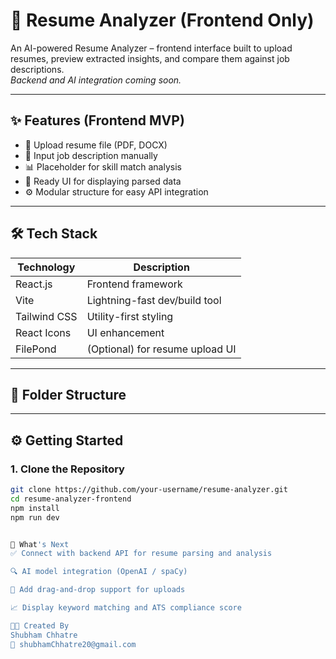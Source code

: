 # 🧠 Resume Analyzer (Frontend Only)

An AI-powered Resume Analyzer – frontend interface built to upload resumes, preview extracted insights, and compare them against job descriptions.  
*Backend and AI integration coming soon.*

---

## ✨ Features (Frontend MVP)

- 📄 Upload resume file (PDF, DOCX)
- 📝 Input job description manually
- 📊 Placeholder for skill match analysis
- 📌 Ready UI for displaying parsed data
- ⚙️ Modular structure for easy API integration

---

## 🛠 Tech Stack

| Technology     | Description                    |
|----------------|--------------------------------|
| React.js       | Frontend framework             |
| Vite           | Lightning-fast dev/build tool  |
| Tailwind CSS   | Utility-first styling          |
| React Icons    | UI enhancement                 |
| FilePond       | (Optional) for resume upload UI|

---

## 📁 Folder Structure


---

## ⚙️ Getting Started

### 1. Clone the Repository
```bash
git clone https://github.com/your-username/resume-analyzer.git
cd resume-analyzer-frontend
npm install
npm run dev


🔮 What's Next
✅ Connect with backend API for resume parsing and analysis

🔍 AI model integration (OpenAI / spaCy)

📁 Add drag-and-drop support for uploads

📈 Display keyword matching and ATS compliance score

👨‍💻 Created By
Shubham Chhatre
📧 shubhamChhatre20@gmail.com
